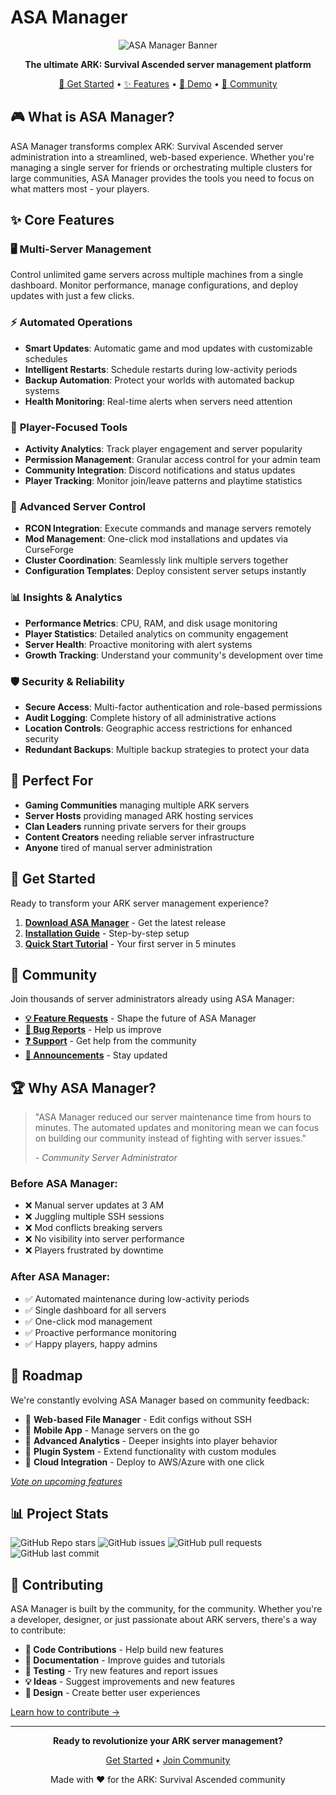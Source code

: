 # ASA Manager

<div align="center">

![ASA Manager Banner](https://img.shields.io/badge/ASA%20Manager-Game%20Server%20Platform-blue?style=for-the-badge&logo=gamepad&logoColor=white)

**The ultimate ARK: Survival Ascended server management platform**

[🚀 Get Started](#-get-started) • [✨ Features](#-features) • [🎯 Demo](#-demo) • [💬 Community](#-community)

</div>

## 🎮 What is ASA Manager?

ASA Manager transforms complex ARK: Survival Ascended server administration into a streamlined, web-based experience. Whether you're managing a single server for friends or orchestrating multiple clusters for large communities, ASA Manager provides the tools you need to focus on what matters most - your players.

## ✨ Core Features

### 🖥️ **Multi-Server Management**
Control unlimited game servers across multiple machines from a single dashboard. Monitor performance, manage configurations, and deploy updates with just a few clicks.

### ⚡ **Automated Operations**
- **Smart Updates**: Automatic game and mod updates with customizable schedules
- **Intelligent Restarts**: Schedule restarts during low-activity periods
- **Backup Automation**: Protect your worlds with automated backup systems
- **Health Monitoring**: Real-time alerts when servers need attention

### 👥 **Player-Focused Tools**
- **Activity Analytics**: Track player engagement and server popularity
- **Permission Management**: Granular access control for your admin team
- **Community Integration**: Discord notifications and status updates
- **Player Tracking**: Monitor join/leave patterns and playtime statistics

### 🔧 **Advanced Server Control**
- **RCON Integration**: Execute commands and manage servers remotely
- **Mod Management**: One-click mod installations and updates via CurseForge
- **Cluster Coordination**: Seamlessly link multiple servers together
- **Configuration Templates**: Deploy consistent server setups instantly

### 📊 **Insights & Analytics**
- **Performance Metrics**: CPU, RAM, and disk usage monitoring
- **Player Statistics**: Detailed analytics on community engagement
- **Server Health**: Proactive monitoring with alert systems
- **Growth Tracking**: Understand your community's development over time

### 🛡️ **Security & Reliability**
- **Secure Access**: Multi-factor authentication and role-based permissions
- **Audit Logging**: Complete history of all administrative actions
- **Location Controls**: Geographic access restrictions for enhanced security
- **Redundant Backups**: Multiple backup strategies to protect your data

## 🎯 Perfect For

- **Gaming Communities** managing multiple ARK servers
- **Server Hosts** providing managed ARK hosting services
- **Clan Leaders** running private servers for their groups
- **Content Creators** needing reliable server infrastructure
- **Anyone** tired of manual server administration

## 🚀 Get Started

Ready to transform your ARK server management experience?

1. **[Download ASA Manager](https://github.com/asamanager/asamanager)** - Get the latest release
2. **[Installation Guide](https://github.com/asamanager/asamanager#installation)** - Step-by-step setup
3. **[Quick Start Tutorial](https://github.com/asamanager/asamanager#quick-start)** - Your first server in 5 minutes

## 💬 Community

Join thousands of server administrators already using ASA Manager:

- **[💡 Feature Requests](https://github.com/asamanager/community/discussions/categories/ideas)** - Shape the future of ASA Manager
- **[🐛 Bug Reports](https://github.com/asamanager/community/issues)** - Help us improve
- **[❓ Support](https://github.com/asamanager/community/discussions/categories/support)** - Get help from the community
- **[📢 Announcements](https://github.com/asamanager/community/discussions/categories/announcements)** - Stay updated

## 🏆 Why ASA Manager?

> "ASA Manager reduced our server maintenance time from hours to minutes. The automated updates and monitoring mean we can focus on building our community instead of fighting with server issues."
>
> *- Community Server Administrator*

### Before ASA Manager:
- ❌ Manual server updates at 3 AM
- ❌ Juggling multiple SSH sessions
- ❌ Mod conflicts breaking servers
- ❌ No visibility into server performance
- ❌ Players frustrated by downtime

### After ASA Manager:
- ✅ Automated maintenance during low-activity periods
- ✅ Single dashboard for all servers
- ✅ One-click mod management
- ✅ Proactive performance monitoring
- ✅ Happy players, happy admins

## 🔮 Roadmap

We're constantly evolving ASA Manager based on community feedback:

- 🎯 **Web-based File Manager** - Edit configs without SSH
- 🎯 **Mobile App** - Manage servers on the go
- 🎯 **Advanced Analytics** - Deeper insights into player behavior
- 🎯 **Plugin System** - Extend functionality with custom modules
- 🎯 **Cloud Integration** - Deploy to AWS/Azure with one click

*[Vote on upcoming features](https://github.com/asamanager/community/discussions/categories/ideas)*

## 📊 Project Stats

![GitHub Repo stars](https://img.shields.io/github/stars/asamanager/asamanager?style=social)
![GitHub issues](https://img.shields.io/github/issues/asamanager/asamanager)
![GitHub pull requests](https://img.shields.io/github/issues-pr/asamanager/asamanager)
![GitHub last commit](https://img.shields.io/github/last-commit/asamanager/asamanager)

## 🤝 Contributing

ASA Manager is built by the community, for the community. Whether you're a developer, designer, or just passionate about ARK servers, there's a way to contribute:

- **🔧 Code Contributions** - Help build new features
- **📝 Documentation** - Improve guides and tutorials
- **🐛 Testing** - Try new features and report issues
- **💡 Ideas** - Suggest improvements and new features
- **🎨 Design** - Create better user experiences

[Learn how to contribute →](https://github.com/asamanager/asamanager/blob/main/CONTRIBUTING.md)

---

<div align="center">

**Ready to revolutionize your ARK server management?**

[Get Started](https://github.com/asamanager/asamanager) • [Join Community](https://github.com/asamanager/community)

Made with ❤️ for the ARK: Survival Ascended community

</div>
